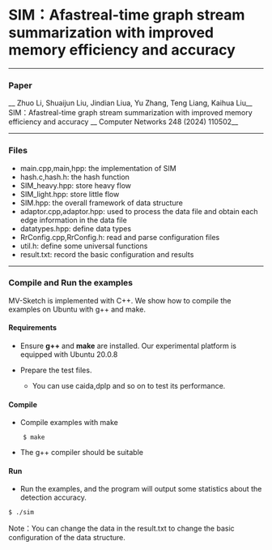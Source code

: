 # SIM：Afastreal-time graph stream summarization with improved memory efficiency and accuracy

---
### Paper
__ Zhuo Li, Shuaijun Liu, Jindian Liua, Yu Zhang, Teng Liang, Kaihua Liu__
SIM：Afastreal-time graph stream summarization with improved memory efficiency and accuracy
__ Computer Networks 248 (2024) 110502__

---
### Files
- main.cpp,main,hpp: the implementation of SIM
- hash.c,hash.h: the hash function
- SIM_heavy.hpp: store heavy flow
- SIM_light.hpp: store little flow
- SIM.hpp: the overall framework of data structure
- adaptor.cpp,adaptor.hpp: used to process the data file and obtain each edge information in the data file
- datatypes.hpp: define data types
- RrConfig.cpp,RrConfig.h: read and parse configuration files
- util.h: define some universal functions
- result.txt: record the basic configuration and results
---

### Compile and Run the examples
MV-Sketch is implemented with C++. We show how to compile the examples on
Ubuntu with g++ and make.

#### Requirements
- Ensure __g++__ and __make__ are installed.  Our experimental platform is
  equipped with Ubuntu 20.0.8

- Prepare the test files.
    - You can use caida,dplp and so on to test its performance.
      

#### Compile
- Compile examples with make

```
    $ make
```

- The g++ compiler should be suitable 


#### Run
- Run the examples, and the program will output some statistics about the detection accuracy. 

```
$ ./sim
```

Note：You can change the data in the result.txt to change the basic configuration of the data structure.
